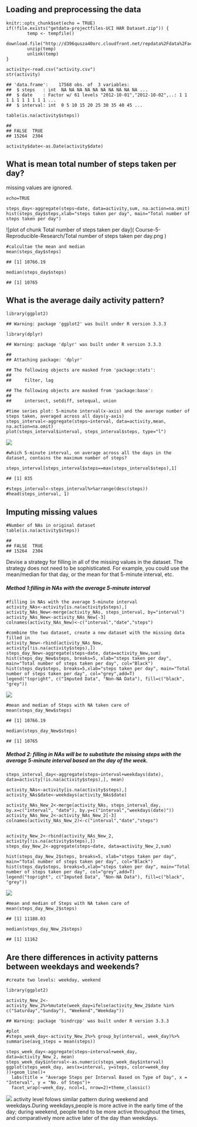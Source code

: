 Loading and preprocessing the data
----------------------------------

    knitr::opts_chunk$set(echo = TRUE)
    if(!file.exists("getdata-projectfiles-UCI HAR Dataset.zip")) {
            temp <- tempfile()
            download.file("http://d396qusza40orc.cloudfront.net/repdata%2Fdata%2Factivity.zip",temp)
            unzip(temp)
            unlink(temp)
    }

    activity<-read.csv("activity.csv")
    str(activity)

    ## 'data.frame':    17568 obs. of  3 variables:
    ##  $ steps   : int  NA NA NA NA NA NA NA NA NA NA ...
    ##  $ date    : Factor w/ 61 levels "2012-10-01","2012-10-02",..: 1 1 1 1 1 1 1 1 1 1 ...
    ##  $ interval: int  0 5 10 15 20 25 30 35 40 45 ...

    table(is.na(activity$steps))

    ## 
    ## FALSE  TRUE 
    ## 15264  2304

    activity$date<-as.Date(activity$date)

What is mean total number of steps taken per day?
-------------------------------------------------

missing values are ignored.

    echo=TRUE

    steps_day<-aggregate(steps~date, data=activity,sum, na.action=na.omit)
    hist(steps_day$steps,xlab="steps taken per day", main="Total number of steps taken per day")

![plot of chunk Total number of steps taken per day]( Course-5-Reproducible-Research/Total number of steps taken per day.png )

    #calcultae the mean and median
    mean(steps_day$steps)

    ## [1] 10766.19

    median(steps_day$steps)

    ## [1] 10765

What is the average daily activity pattern?
-------------------------------------------

    library(ggplot2)

    ## Warning: package 'ggplot2' was built under R version 3.3.3

    library(dplyr)

    ## Warning: package 'dplyr' was built under R version 3.3.3

    ## 
    ## Attaching package: 'dplyr'

    ## The following objects are masked from 'package:stats':
    ## 
    ##     filter, lag

    ## The following objects are masked from 'package:base':
    ## 
    ##     intersect, setdiff, setequal, union

    #time series plot: 5-minute interval(x-axis) and the average number of steps taken, averaged across all days(y-axis)
    steps_interval<-aggregate(steps~interval, data=activity,mean, na.action=na.omit)
    plot(steps_interval$interval, steps_interval$steps, type="l")

![](5._Course_Project_1_files/figure-markdown_strict/unnamed-chunk-3-1.png)

    #which 5-minute interval, on average across all the days in the dataset, contains the maximum number of steps?

    steps_interval[steps_interval$steps==max(steps_interval$steps),1]

    ## [1] 835

    #steps_interval<-steps_interval%>%arrange(desc(steps))
    #head(steps_interval, 1)

Imputing missing values
-----------------------

    #Number of NAs in original dataset
    table(is.na(activity$steps))

    ## 
    ## FALSE  TRUE 
    ## 15264  2304

Devise a strategy for filling in all of the missing values in the
dataset. The strategy does not need to be sophisticated. For example,
you could use the mean/median for that day, or the mean for that
5-minute interval, etc.

##### Method 1:filling in NAs with the average 5-minute interval

    #filling in NAs with the average 5-minute interval
    activity_NAs<-activity[is.na(activity$steps),]
    activity_NAs_New<-merge(activity_NAs, steps_interval, by="interval")
    activity_NAs_New<-activity_NAs_New[-3]
    colnames(activity_NAs_New)<-c("interval","date","steps")

    #combine the two dataset, create a new dataset with the missing data filled in
    activity_New<-rbind(activity_NAs_New, activity[!is.na(activity$steps),])
    steps_day_New<-aggregate(steps~date, data=activity_New,sum)
    hist(steps_day_New$steps, breaks=5, xlab="steps taken per day", main="Total number of steps taken per day", col="Black")
    hist(steps_day$steps, breaks=5,xlab="steps taken per day", main="Total number of steps taken per day", col="grey",add=T)
    legend("topright", c("Imputed Data", "Non-NA Data"), fill=c("black", "grey"))

![](5._Course_Project_1_files/figure-markdown_strict/unnamed-chunk-5-1.png)

    #mean and median of Steps with NA taken care of
    mean(steps_day_New$steps)

    ## [1] 10766.19

    median(steps_day_New$steps)

    ## [1] 10765

##### Method 2: filling in NAs will be to substitute the missing steps with the average 5-minute interval based on **the day of the week**.

    steps_interval_day<-aggregate(steps~interval+weekdays(date), data=activity[!is.na(activity$steps),], mean)

    activity_NAs<-activity[is.na(activity$steps),]
    activity_NAs$date<-weekdays(activity_NAs$date)

    activity_NAs_New_2<-merge(activity_NAs, steps_interval_day, by.x=c("interval", "date"), by.y=c("interval","weekdays(date)"))
    activity_NAs_New_2<-activity_NAs_New_2[-3]
    colnames(activity_NAs_New_2)<-c("interval","date","steps")


    activity_New_2<-rbind(activity_NAs_New_2, activity[!is.na(activity$steps),])
    steps_day_New_2<-aggregate(steps~date, data=activity_New_2,sum)

    hist(steps_day_New_2$steps, breaks=5, xlab="steps taken per day", main="Total number of steps taken per day", col="Black")
    hist(steps_day$steps, breaks=5,xlab="steps taken per day", main="Total number of steps taken per day", col="grey",add=T)
    legend("topright", c("Imputed Data", "Non-NA Data"), fill=c("black", "grey"))

![](5._Course_Project_1_files/figure-markdown_strict/unnamed-chunk-6-1.png)

    #mean and median of Steps with NA taken care of
    mean(steps_day_New_2$steps)

    ## [1] 11188.03

    median(steps_day_New_2$steps)

    ## [1] 11162

Are there differences in activity patterns between weekdays and weekends?
-------------------------------------------------------------------------

    #create two levels: weekday, weekend

    library(ggplot2)

    activity_New_2<-activity_New_2%>%mutate(week_day=ifelse(activity_New_2$date %in% c("Saturday","Sunday"), "Weekend","Weekday"))

    ## Warning: package 'bindrcpp' was built under R version 3.3.3

    #plot
    #steps_week_day<-activity_New_2%>% group_by(interval, week_day)%>% summarise(avg_steps = mean(steps))

    steps_week_day<-aggregate(steps~interval+week_day, data=activity_New_2, mean)
    steps_week_day$interval<-as.numeric(steps_week_day$interval)
    ggplot(steps_week_day, aes(x=interval, y=steps, color=week_day ))+geom_line()+
      labs(title = "Average Steps per Interval Based on Type of Day", x = "Interval", y = "No. of Steps")+
      facet_wrap(~week_day, ncol=1, nrow=2)+theme_classic()

![](5._Course_Project_1_files/figure-markdown_strict/unnamed-chunk-7-1.png)
activity level folows similar pattern during weekend and weekdays.During
weekdays,people is more active in the early time of the day; during
weekend, people tend to be more active throughout the times, and
comparatively more active later of the day than weekdays.
